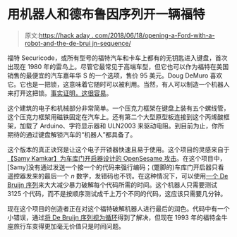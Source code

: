 # 用机器人和德布鲁因序列开一辆福特

> 原文:[https://hack aday . com/2018/06/18/opening-a-Ford-with-a-robot-and-the-de-brui jn-sequence/](https://hackaday.com/2018/06/18/opening-a-ford-with-a-robot-and-the-de-bruijn-sequence/)

福特 Securicode，或所有型号的福特汽车和卡车上都有的无钥匙进入键盘，首次出现在 1980 年的雷鸟上。尽管它最常见于高端车型，但它也可以作为福特在美国销售的最便宜的汽车嘉年华 S 的一个选项，售价 95 美元。Doug DeMuro 喜欢它。它也是一把锁，这意味着它随时可以被利用。当然，有人可以制造一个机器人来打开这把锁。[事实证明，这很容易](https://hackaday.io/project/27445-five-finger-code-finder)。

这个建筑的电子和机械部分非常简单。一个压克力框架在键盘上装有五个螺线管，这个压克力框架用磁铁固定在汽车上。还有第二个大型原型板连接到这个丙烯酸框架，加载了 Arduino、字符显示器和 ULN2003 来驱动电阻。到目前为止，你所期待的通过键盘解锁汽车的“机器人”都具备了。

这个版本的真正诀窍是让这个电子开锁器快速且易于使用。这个项目的灵感来自于[【Samy Kamkar】为车库门开启器设计的 OpenSesame 攻击](http://samy.pl/opensesame/)。在这个项目中，[Samy]没有通过发送一个接一个的代码来强行编码；(蹩脚的)车库门开启器只看遥控器发来的最后一个 *n* 数字，发错码也不罚。在这种情况下，可以使用[一个 De Bruijn 序列](https://en.wikipedia.org/wiki/De_Bruijn_sequence)来大大减少暴力破解每个代码所需的时间。这个机器人只需要测试 3125 个代码，而不是按顺序测试成千上万个不同的代码，这应该只需要几分钟。

现在这个项目的创造者正在对这个福特破解机器人进行最后的润色。代码中有一个小错误，通过[将 De Bruijn 序列视为循环](https://hackaday.io/project/27445-five-finger-code-finder/log/148053-found-a-bit-of-a-bug-an-easy-fix-but-hard-to-find)得到了解决，但现在 1993 年的福特金牛座旅行车变得更加毫无价值只是时间问题。
